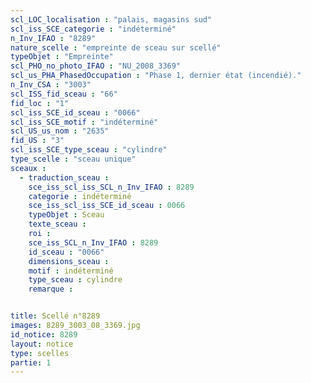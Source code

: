 ```yaml
---
scl_LOC_localisation : "palais, magasins sud"
scl_iss_SCE_categorie : "indéterminé"
n_Inv_IFAO : "8289"
nature_scelle : "empreinte de sceau sur scellé"
typeObjet : "Empreinte"
scl_PHO_no_photo_IFAO : "NU_2008_3369"
scl_us_PHA_PhasedOccupation : "Phase 1, dernier état (incendié)."
n_Inv_CSA : "3003"
scl_ISS_fid_sceau : "66"
fid_loc : "1"
scl_iss_SCE_id_sceau : "0066"
scl_iss_SCE_motif : "indéterminé"
scl_US_us_nom : "2635"
fid_US : "3"
scl_iss_SCE_type_sceau : "cylindre"
type_scelle : "sceau unique"
sceaux :
  - traduction_sceau : 
    sce_iss_scl_iss_SCL_n_Inv_IFAO : 8289
    categorie : indéterminé
    sce_iss_scl_iss_SCE_id_sceau : 0066
    typeObjet : Sceau
    texte_sceau : 
    roi : 
    sce_iss_SCL_n_Inv_IFAO : 8289
    id_sceau : "0066"
    dimensions_sceau : 
    motif : indéterminé
    type_sceau : cylindre
    remarque : 


title: Scellé n°8289
images: 8289_3003_08_3369.jpg
id_notice: 8289
layout: notice
type: scelles
partie: 1
---
```

